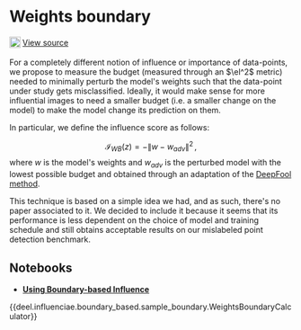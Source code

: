 # Weights boundary

<sub><img src="https://upload.wikimedia.org/wikipedia/commons/9/91/Octicons-mark-github.svg" width="20">
</sub>[View source](https://github.com/deel-ai/influenciae/blob/main/deel/influenciae/boundary_based/weights_boundary.py)

For a completely different notion of influence or importance of data-points, we propose to measure the budget (measured
through an $\el^2$ metric) needed to minimally perturb the model's weights such that the data-point under study gets
misclassified. Ideally, it would make sense for more influential images to need a smaller budget (i.e. a smaller change
on the model) to make the model change its prediction on them.

In particular, we define the influence score as follows:

$$ \mathcal{I}_{WB} (z) = - \lVert w - w_{adv} \rVert^2 \, , $$
where $w$ is the model's weights and $w_{adv}$ is the perturbed model with the lowest possible budget and 
obtained through an adaptation of the [DeepFool method](https://arxiv.org/abs/1511.04599).

This technique is based on a simple idea we had, and as such, there's no paper associated to it. We decided to include
it because it seems that its performance is less dependent on the choice of model and training schedule and still
obtains acceptable results on our mislabeled point detection benchmark.

## Notebooks

- [**Using Boundary-based Influence**](https://drive.google.com/file/d/145Gi4gCYTKlRVJjsty5cPkdMGNJoNDws/view?usp=share_link)

{{deel.influenciae.boundary_based.sample_boundary.WeightsBoundaryCalculator}}
